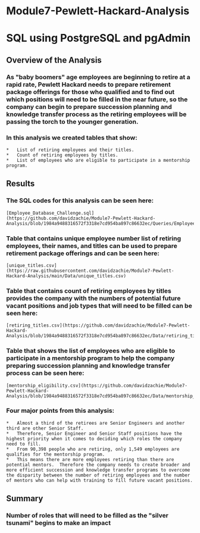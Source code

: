 # **Module7-Pewlett-Hackard-Analysis**
# **SQL using PostgreSQL and pgAdmin**

## **Overview of the Analysis**

### As "baby boomers" age employees are beginning to retire at a rapid rate, Pewlett Hackard needs to prepare retirement package offerings for those who qualified and to find out which positions will need to be filled in the near future, so the company can begin to prepare succession planning and knowledge transfer process as the retiring employees will be passing the torch to the younger generation.

### In this analysis we created tables that show:
    *   List of retiring employees and their titles.
    *   Count of retiring employees by titles.
    *   List of employees who are eligible to participate in a mentorship program.

## **Results**

### The SQL codes for this analysis can be seen here:

    [Employee_Database_Challenge.sql](https://github.com/davidzachie/Module7-Pewlett-Hackard-Analysis/blob/1984a9488316572f3318e7cd954ba897c86632ec/Queries/Employee_Database_Challenge.sql)

### Table that contains unique employee number list of retiring employees, their names, and titles can be used to prepare retirement package offerings and can be seen here:

    [unique_titles.csv](https://raw.githubusercontent.com/davidzachie/Module7-Pewlett-Hackard-Analysis/main/Data/unique_titles.csv)
    
### Table that contains count of retiring employees by titles provides the company with the numbers of potential future vacant positions and job types that will need to be filled can be seen here:

    [retiring_titles.csv](https://github.com/davidzachie/Module7-Pewlett-Hackard-Analysis/blob/1984a9488316572f3318e7cd954ba897c86632ec/Data/retiring_titles.csv)

### Table that shows the list of employees who are eligible to participate in a mentorship program to help the company preparing succession planning and knowledge transfer process can be seen here:
    
    [mentorship_eligibility.csv](https://github.com/davidzachie/Module7-Pewlett-Hackard-Analysis/blob/1984a9488316572f3318e7cd954ba897c86632ec/Data/mentorship_eligibility.csv)
    
### Four major points from this analysis:
    *   Almost a third of the retirees are Senior Engineers and another third are other Senior Staff.
    *   Therefore, Senior Engineer and Senior Staff positions have the highest priority when it comes to deciding which roles the company need to fill.
    *   From 90,398 people who are retiring, only 1,549 employees are qualifies for the mentorship program.
    *   This means there are more employees retiring than there are potential mentors.  Therefore the company needs to create broader and more efficient succession and knowledge transfer programs to overcome the disparity between the number of retiring employees and the number of mentors who can help with training to fill future vacant positions.

## **Summary**
    
### Number of roles that will need to be filled as the "silver tsunami" begins to make an impact
    
    




